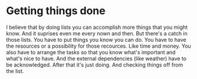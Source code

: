 # Getting things done

I believe that by doing lists you can accomplish more things that you might know. And it suprises even me every nown and then. But there's a catch in those lists. You have to put things you know you can do. You have to have the resources or a possibility for those recources. Like time and money. You also have to arrange the tasks so that you know what's important and what's nice to have. And the external dependencies (like weather) have to be acknowledged. After that it's just doing. And checking things off from the list.